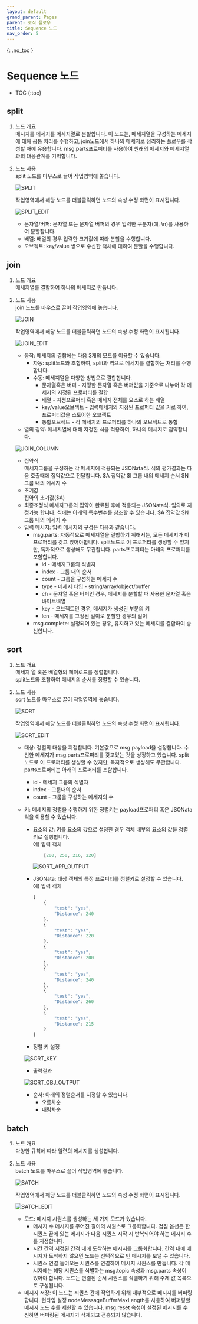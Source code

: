 ```yaml
---
layout: default
grand_parent: Pages
parent: 로직 플로우
title: Sequence 노드
nav_order: 5
---
```


{: .no_toc }
# Sequence 노드

- TOC
{:toc}


## split
1. 노드 개요  
    메시지를 메세지를 메세지열로 분할합니다. 이 노드는, 메세지열을 구성하는 메세지에 대해 공통 처리를 수행하고, join노드에서 하나의 메세지로 정리하는 플로우를 작성할 때에 유용합니다. msg.parts프로퍼티를 사용하여 원래의 메세지와 메세지열과의 대응관계를 기억합니다.

2. 노드 사용  
    split 노드를 마우스로 끌어 작업영역에 놓습니다.
    
    ![SPLIT](./split-30.png)

    작업영역에서 해당 노드를 더블클릭하면 노드의 속성 수정 화면이 표시됩니다.

    ![SPLIT_EDIT](./splitedit-30.png)

    - 문자열/버퍼: 문자열 또는 문자열 버퍼의 경우 입력한 구분자(예, \n)를 사용하여 분할합니다.
    - 배열: 배열의 경우 입력한 크기값에 따라 분할을 수행합니다.
    - 오브젝트: key/value 쌍으로 수신한 객체에 대하여 분할을 수행합니다.

## join
1. 노드 개요  
    메세지열를 결합하여 하나의 메세지로 만듭니다.

2. 노드 사용  
    join 노드를 마우스로 끌어 작업영역에 놓습니다.
    
    ![JOIN](./join-31.png)

    작업영역에서 해당 노드를 더블클릭하면 노드의 속성 수정 화면이 표시됩니다.

    ![JOIN_EDIT](./joinedit-31.png)

    - 동작: 메세지의 결합에는 다음 3개의 모드를 이용할 수 있습니다.
        - 자동: split노드와 조합하여, split과 역으로 메세지를 결합하는 처리를 수행합니다.
        - 수동: 메세지열을 다양한 방법으로 결합합니다.
            - 문자열혹은 버퍼 - 지정한 문자열 혹은 버퍼값을 기준으로 나누어 각 메세지의 지정된 프로퍼티를 결합
            - 배열 - 지정프로퍼티 혹은 메세지 전체를 요소로 하는 배열
            - key/value오브젝트 - 입력메세지의 지정된 프로퍼티 값을 키로 하여, 프로퍼티값을 스토어한 오브젝트
            - 통합오브젝트 - 각 메세지의 프로퍼티를 하나의 오브젝트로 통합
    - 열의 집약: 메세지열에 대해 지정한 식을 적용하여, 하나의 메세지로 집약합니다.
    
    ![JOIN_COLUMN](./joincolumn-31.png)

    - 집약식  
        메세지그룹을 구성하는 각 메세지에 적용되는 JSONata식. 식의 평가결과는 다음 호출때에 집약값으로 전달합니다.
        $A 집약값
        $I 그룹 내의 메세지 순서
        $N 그룹 내의 메세지 수
    - 초기값  
        집약의 초기값($A)
    - 최종조정식
        메세지그룹의 집약이 완료된 후에 적용되는 JSONata식. 임의로 지정가능 합니다. 식에는 아래의 특수변수를 참조할 수 있습니다.
            $A 집약값
            $N 그룹 내의 메세지 수
    - 입력 메시지: 입력 메시지의 구성은 다음과 같습니다.
        - msg.parts: 자동적으로 메세지열을 결합하기 위해서는, 모든 메세지가 이 프로퍼티를 갖고 있어야합니다. split노드로 이 프로퍼티를 생성할 수 있지만, 독자적으로 생성해도 무관합니다. parts프로퍼티는 아래의 프로퍼티를 포함합니다.
            - id - 메세지그룹의 식별자
            - index - 그룹 내의 순서
            - count - 그룹을 구성하는 메세지 수
            - type - 메세지 타입 - string/array/object/buffer
            - ch - 문자열 혹은 버퍼인 경우, 메세지를 분할할 때 사용한 문자열 혹은 바이트배열
            - key - 오브젝트인 경우, 메세지가 생성된 부분의 키
            - len - 메세지를 고정된 길이로 분할한 경우의 길이
        - msg.complete: 설정되어 있는 경우, 유지하고 있는 메세지를 결합하여 송신합니다.

## sort
1. 노드 개요  
    메세지 열 혹은 배열형의 페이로드를 정렬합니다.  
    split노드와 조합하여 메세지의 순서를 정렬할 수 있습니다.


2. 노드 사용  
    sort 노드를 마우스로 끌어 작업영역에 놓습니다.
    
    ![SORT](./sort-32.png)

    작업영역에서 해당 노드를 더블클릭하면 노드의 속성 수정 화면이 표시됩니다.

    ![SORT_EDIT](./sortedit-32.png)

    - 대상: 정렬의 대상을 지정합니다. 기본값으로 msg.payload을 설정합니다. 수신한 메세지가 msg.parts프로퍼티를 갖고있는 것을 상정하고 있습니다. split노드로 이 프로퍼티를 생성할 수 있지만, 독자적으로 생성해도 무관합니다. parts프로퍼티는 아래의 프로퍼티를 포함합니다.
        - id - 메세지 그룹의 식별자
        - index - 그룹내의 순서
        -  count - 그룹을 구성하는 메세지의 수
    - 키: 메세지의 정렬을 수행하기 위한 정렬키는 payload프로퍼티 혹은 JSONata식을 이용할 수 있습니다.
        - 요소의 값: 키를 요소의 값으로 설정한 경우 객체 내부의 요소의 값을 정렬 키로 실행합니다.  
            예) 입력 객체  
            ```js 
                [200, 250, 216, 220]
            ```
            
            ![SORT_ARR_OUTPUT](./sortarroutput-32.png)

        - JSONata: 대상 객체의 특정 프로퍼티를 정렬키로 설정할 수 있습니다.  
            예) 입력 객체  
            ```js 
            [
                {
                    "test": "yes",
                    "Distance": 240
                },
                {
                    "test": "yes",
                    "Distance": 220
                },
                {
                    "test": "yes",
                    "Distance": 200
                },
                {
                    "test": "yes",
                    "Distance": 240
                },
                {
                    "test": "yes",
                    "Distance": 260
                },
                {
                    "test": "yes",
                    "Distance": 215
                }
            ]
            ```
        - 정렬 키 설정
                    
        ![SORT_KEY](./sortkey-32.png)

        - 출력결과

        ![SORT_OBJ_OUTPUT](./sortobjoutput-32.png)

        - 순서: 아래의 정렬순서를 지정할 수 있습니다.
            - 오름차순
            - 내림차순

## batch
1. 노드 개요  
    다양한 규칙에 따라 일련의 메시지를 생성합니다.

2. 노드 사용  
    batch 노드를 마우스로 끌어 작업영역에 놓습니다.
    
    ![BATCH](./batch-33.png)

    작업영역에서 해당 노드를 더블클릭하면 노드의 속성 수정 화면이 표시됩니다.

    ![BATCH_EDIT](./batchedit-33.png)

    - 모드: 메시지 시퀀스를 생성하는 세 가지 모드가 있습니다.
        - 메시지 수
        메시지를 주어진 길이의 시퀀스로 그룹화합니다. 겹침 옵션은 한 시퀀스 끝에 있는 메시지가 다음 시퀀스 시작 시 반복되어야 하는 메시지 수를 지정합니다.
        - 시간 간격
        지정된 간격 내에 도착하는 메시지를 그룹화합니다. 간격 내에 메시지가 도착하지 않으면 노드는 선택적으로 빈 메시지를 보낼 수 있습니다.
        - 시퀀스 연결
        들어오는 시퀀스를 연결하여 메시지 시퀀스를 만듭니다. 각 메시지에는 해당 시퀀스를 식별하는 msg.topic 속성과 msg.parts 속성이 있어야 합니다. 노드는 연결된 순서 시퀀스를 식별하기 위해 주제 값 목록으로 구성됩니다.
    - 메시지 저장: 이 노드는 시퀀스 간에 작업하기 위해 내부적으로 메시지를 버퍼링합니다. 런타임 설정 nodeMessageBufferMaxLength를 사용하여 버퍼링할 메시지 노드 수를 제한할 수 있습니다. msg.reset 속성이 설정된 메시지를 수신하면 버퍼링된 메시지가 삭제되고 전송되지 않습니다.



